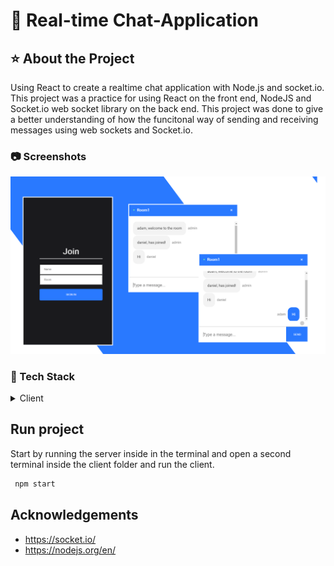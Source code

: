 

# 💬 Real-time Chat-Application

  

<!-- About the Project -->
## ⭐ About the Project

Using React to create a realtime chat application with Node.js and socket.io. This project was a practice for using React on the front end, NodeJS and Socket.io web socket library on the back end. This project was done to give a better understanding of how the funcitonal way of sending and receiving messages using web sockets and Socket.io. 


<!-- Screenshots -->
### 📷 Screenshots
![Demo](demo/realtime-chat.png)



<!-- TechStack -->
### 📙 Tech Stack

<details>
  <summary>Client</summary>
  <ul>
    <li><a href="https://www.typescriptlang.org/">Javascript</a></li>
    <li><a href="https://reactjs.org/">React.js</a></li>
    <li><a href="https://reactrouter.com/">React router</a></li>
    <li><a href="https://github.com/axios/axios">CSS</a></li>
  </ul>
</details>


## Run project

Start by running the server inside in the terminal and open a second terminal inside the client folder and run the client.

```bash
 npm start
```



## Acknowledgements
* https://socket.io/
* https://nodejs.org/en/

